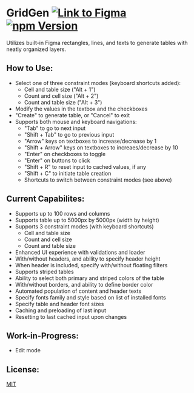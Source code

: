 # GridGen [![Link to Figma](https://badgen.net/badge/figma/@gridgen/purple)](https://www.figma.com/c/plugin/796759972238579874) [![npm Version](https://badgen.net/npm/v/figma-gridgen?icon=npm)](https://www.npmjs.com/package/figma-gridgen)

Utilizes built-in Figma rectangles, lines, and texts to generate tables with neatly organized layers.

## How to Use:

- Select one of three constraint modes (keyboard shortcuts added):
  - Cell and table size ("Alt + 1")
  - Count and cell size ("Alt + 2")
  - Count and table size ("Alt + 3")
- Modify the values in the textbox and the checkboxes
- "Create" to generate table, or "Cancel" to exit
- Supports both mouse and keyboard navigations:
  - "Tab" to go to next input
  - "Shift + Tab" to go to previous input
  - "Arrow" keys on textboxes to increase/decrease by 1
  - "Shift + Arrow" keys on textboxes to increaes/decrease by 10
  - "Enter" on checkboxes to toggle
  - "Enter" on buttons to click
  - "Shift + R" to reset input to cached values, if any
  - "Shift + C" to initiate table creation
  - Shortcuts to switch between constraint modes (see above)

## Current Capabilites:

- Supports up to 100 rows and columns
- Supports table up to 5000px by 5000px (width by height)
- Supports 3 constraint modes (with keyboard shortcuts)
  - Cell and table size
  - Count and cell size
  - Count and table size
- Enhanced UI experience with validations and loader
- With/without headers, and ability to specify header height
- When header is included, specify with/without floating filters
- Supports striped tables
- Ability to select both primary and striped colors of the table
- With/without borders, and ability to define border color
- Automated population of content and header texts
- Specify fonts family and style based on list of installed fonts
- Specify table and header font sizes
- Caching and preloading of last input
- Resetting to last cached input upon changes

## Work-in-Progress:

- Edit mode

## License:

[MIT](/LICENSE)
